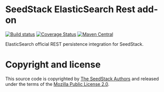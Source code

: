 # SeedStack ElasticSearch Rest add-on

[![Build status](https://travis-ci.org/seedstack/elasticsearch-rest-addon.svg?branch=master)](https://travis-ci.org/seedstack/elasticsearch-rest-addon) [![Coverage Status](https://coveralls.io/repos/seedstack/elasticsearch-rest-addon/badge.svg?branch=master)](https://coveralls.io/r/seedstack/elasticsearch-rest-addon?branch=master) [![Maven Central](https://maven-badges.herokuapp.com/maven-central/org.seedstack.addons.elasticsearch/elasticsearch/badge.svg?style=flat)](https://maven-badges.herokuapp.com/maven-central/org.seedstack.addons.elasticsearch/elasticsearch)

ElasticSearch official REST persistence integration for SeedStack.

# Copyright and license

This source code is copyrighted by [The SeedStack Authors](https://github.com/seedstack/seedstack/blob/master/AUTHORS) and
released under the terms of the [Mozilla Public License 2.0](https://www.mozilla.org/MPL/2.0/). 
